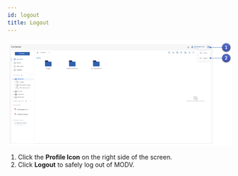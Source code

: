 ```yaml
---
id: logout
title: Logout
---
```


![sign-in](../../static/img/logout.png)

1. Click the **Profile Icon** on the right side of the screen.
2. Click **Logout** to safely log out of MODV.
